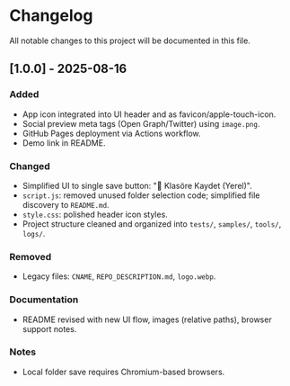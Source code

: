 # Changelog

All notable changes to this project will be documented in this file.

## [1.0.0] - 2025-08-16

### Added
- App icon integrated into UI header and as favicon/apple-touch-icon.
- Social preview meta tags (Open Graph/Twitter) using `image.png`.
- GitHub Pages deployment via Actions workflow.
- Demo link in README.

### Changed
- Simplified UI to single save button: "💾 Klasöre Kaydet (Yerel)".
- `script.js`: removed unused folder selection code; simplified file discovery to `README.md`.
- `style.css`: polished header icon styles.
- Project structure cleaned and organized into `tests/`, `samples/`, `tools/`, `logs/`.

### Removed
- Legacy files: `CNAME`, `REPO_DESCRIPTION.md`, `logo.webp`.

### Documentation
- README revised with new UI flow, images (relative paths), browser support notes.

### Notes
- Local folder save requires Chromium-based browsers.
